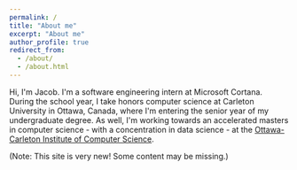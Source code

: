 ```yaml
---
permalink: /
title: "About me"
excerpt: "About me"
author_profile: true
redirect_from: 
  - /about/
  - /about.html
---
```


Hi, I'm Jacob. I'm a software engineering intern at Microsoft Cortana. During the school year, I take honors computer science at Carleton University in Ottawa, Canada, where I'm entering the senior year of my undergraduate degree. As well, I'm working towards an accelerated masters in computer science - with a concentration in data science - at the [Ottawa-Carleton Institute of Computer Science](https://carleton.ca/scs/mcs-accelerated-stream/).


<p class='notice'>(Note: This site is very new! Some content may be missing.)</p>
